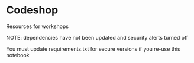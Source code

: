 # Codeshop
Resources for workshops

NOTE: dependencies have not been updated and security alerts turned off

You must update requirements.txt for secure versions if you re-use this notebook
